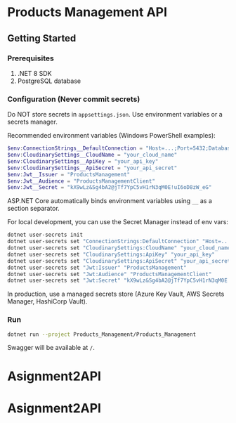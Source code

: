 # Products Management API

## Getting Started

### Prerequisites
1. .NET 8 SDK
2. PostgreSQL database

### Configuration (Never commit secrets)

Do NOT store secrets in `appsettings.json`. Use environment variables or a secrets manager.

Recommended environment variables (Windows PowerShell examples):

```powershell
$env:ConnectionStrings__DefaultConnection = "Host=...;Port=5432;Database=...;Username=...;Password=...;Ssl Mode=Require"
$env:CloudinarySettings__CloudName = "your_cloud_name"
$env:CloudinarySettings__ApiKey = "your_api_key"
$env:CloudinarySettings__ApiSecret = "your_api_secret"
$env:Jwt__Issuer = "ProductsManagement"
$env:Jwt__Audience = "ProductsManagementClient"
$env:Jwt__Secret = "kX9wLz&Sg4bA2@jTf7YpC5vH1rN3qM0E!uI6oD8zW_eG"
```

ASP.NET Core automatically binds environment variables using `__` as a section separator.

For local development, you can use the Secret Manager instead of env vars:

```bash
dotnet user-secrets init
dotnet user-secrets set "ConnectionStrings:DefaultConnection" "Host=...;..."
dotnet user-secrets set "CloudinarySettings:CloudName" "your_cloud_name"
dotnet user-secrets set "CloudinarySettings:ApiKey" "your_api_key"
dotnet user-secrets set "CloudinarySettings:ApiSecret" "your_api_secret"
dotnet user-secrets set "Jwt:Issuer" "ProductsManagement"
dotnet user-secrets set "Jwt:Audience" "ProductsManagementClient"
dotnet user-secrets set "Jwt:Secret" "kX9wLz&Sg4bA2@jTf7YpC5vH1rN3qM0E!uI6oD8zW_eG"
```

In production, use a managed secrets store (Azure Key Vault, AWS Secrets Manager, HashiCorp Vault).

### Run

```bash
dotnet run --project Products_Management/Products_Management
```

Swagger will be available at `/`.
# Asignment2API
# Asignment2API
